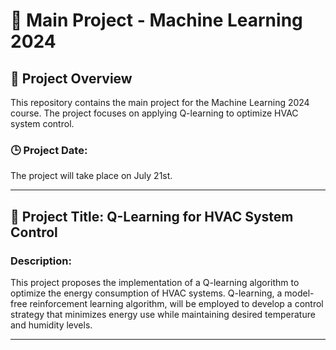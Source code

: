 # 💼 **Main Project - Machine Learning 2024**

## 📖 **Project Overview**
This repository contains the main project for the Machine Learning 2024 course. The project focuses on applying Q-learning to optimize HVAC system control.

### 🕒 **Project Date:**
The project will take place on July 21st.

---

## 🚀 **Project Title: Q-Learning for HVAC System Control**

### **Description:**
This project proposes the implementation of a Q-learning algorithm to optimize the energy consumption of HVAC systems. Q-learning, a model-free reinforcement learning algorithm, will be employed to develop a control strategy that minimizes energy use while maintaining desired temperature and humidity levels.

---
